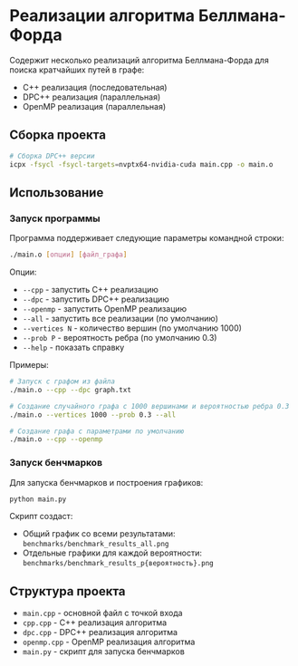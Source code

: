 # Реализации алгоритма Беллмана-Форда

Содержит несколько реализаций алгоритма Беллмана-Форда для поиска кратчайших путей в графе:
- C++ реализация (последовательная)
- DPC++ реализация (параллельная)
- OpenMP реализация (параллельная)

## Сборка проекта

```bash
# Сборка DPC++ версии
icpx -fsycl -fsycl-targets=nvptx64-nvidia-cuda main.cpp -o main.o
```

## Использование

### Запуск программы

Программа поддерживает следующие параметры командной строки:

```bash
./main.o [опции] [файл_графа]
```

Опции:
- `--cpp` - запустить C++ реализацию
- `--dpc` - запустить DPC++ реализацию
- `--openmp` - запустить OpenMP реализацию
- `--all` - запустить все реализации (по умолчанию)
- `--vertices N` - количество вершин (по умолчанию 1000)
- `--prob P` - вероятность ребра (по умолчанию 0.3)
- `--help` - показать справку

Примеры:
```bash
# Запуск с графом из файла
./main.o --cpp --dpc graph.txt

# Создание случайного графа с 1000 вершинами и вероятностью ребра 0.3
./main.o --vertices 1000 --prob 0.3 --all

# Создание графа с параметрами по умолчанию
./main.o --cpp --openmp
```

### Запуск бенчмарков

Для запуска бенчмарков и построения графиков:

```bash
python main.py
```

Скрипт создаст:
- Общий график со всеми результатами: `benchmarks/benchmark_results_all.png`
- Отдельные графики для каждой вероятности: `benchmarks/benchmark_results_p{вероятность}.png`

## Структура проекта

- `main.cpp` - основной файл с точкой входа
- `cpp.cpp` - C++ реализация алгоритма
- `dpc.cpp` - DPC++ реализация алгоритма
- `openmp.cpp` - OpenMP реализация алгоритма
- `main.py` - скрипт для запуска бенчмарков
